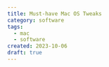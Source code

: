 ```yaml
---
title: Must-have Mac OS Tweaks
category: software
tags:
  - mac
  - software
created: 2023-10-06
draft: true
---
```

